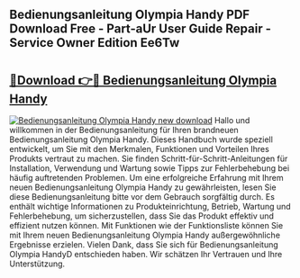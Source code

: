 ## Bedienungsanleitung Olympia Handy PDF Download Free - Part-aUr User Guide Repair - Service Owner Edition Ee6Tw

# <h2><a href="http://df10df.blite.top/?on=Bedienungsanleitung+Olympia+Handy">🔗Download 👉🔴 Bedienungsanleitung Olympia Handy</a></h2>

[![Bedienungsanleitung Olympia Handy new download](https://i.imgur.com/lujVjoI.png)](http://df10df.blite.top/?on=Bedienungsanleitung+Olympia+Handy)
Hallo und willkommen in der Bedienungsanleitung für Ihren brandneuen Bedienungsanleitung Olympia Handy. Dieses Handbuch wurde speziell entwickelt, um Sie mit den Merkmalen, Funktionen und Vorteilen Ihres Produkts vertraut zu machen. Sie finden Schritt-für-Schritt-Anleitungen für Installation, Verwendung und Wartung sowie Tipps zur Fehlerbehebung bei häufig auftretenden Problemen. Um eine erfolgreiche Erfahrung mit Ihrem neuen Bedienungsanleitung Olympia Handy zu gewährleisten, lesen Sie diese Bedienungsanleitung bitte vor dem Gebrauch sorgfältig durch. Es enthält wichtige Informationen zu Produkteinrichtung, Betrieb, Wartung und Fehlerbehebung, um sicherzustellen, dass Sie das Produkt effektiv und effizient nutzen können. Mit Funktionen wie der Funktionsliste können Sie mit Ihrem neuen Bedienungsanleitung Olympia Handy außergewöhnliche Ergebnisse erzielen. Vielen Dank, dass Sie sich für Bedienungsanleitung Olympia HandyD entschieden haben. Wir schätzen Ihr Vertrauen und Ihre Unterstützung.

